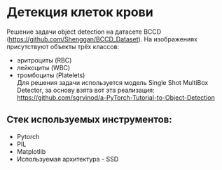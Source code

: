 # Детекция клеток крови
Решение задачи object detection на датасете BCCD (https://github.com/Shenggan/BCCD_Dataset). На изображениях присутствуют объекты трёх классов:  
 - эритроциты (RBC)
 -  лейкоциты (WBC)
 -  тромбоциты (Platelets)  
Для решения задачи используется модель Single Shot MultiBox Detector, за основу взята вот эта реализация: https://github.com/sgrvinod/a-PyTorch-Tutorial-to-Object-Detection

## Стек используемых инструментов:
 - Pytorch
 - PIL
 - Matplotlib
 - Используемая архитектура - SSD